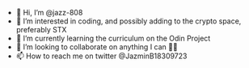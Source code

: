 - 👋 Hi, I’m @jazz-808
- 👀 I’m interested in coding, and possibly adding to the crypto space, preferably STX
- 🌱 I’m currently learning the curriculum on the Odin Project 
- 💞️ I’m looking to collaborate on anything I can 🤞🏽
- 📫 How to reach me on twitter @JazminB18309723

<!---
jazz-808/jazz-808 is a ✨ special ✨ repository because its `README.md` (this file) appears on your GitHub profile.
You can click the Preview link to take a look at your changes.
--->

